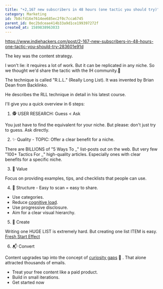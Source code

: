 ```yaml
---
title: "+2,167 new subscribers in 48 hours (one tactic you should try)"
category: Marketing
id: 7b8cfd16e7614ee685ec2f0c7cca6745
parent_id: 0ec2bdceae414b33a9d1ce199397272f
created_at: 1589838963033
---
```


https://www.indiehackers.com/post/2-167-new-subscribers-in-48-hours-one-tactic-you-should-try-283601e91d

The key was the content strategy.

I won't lie: it requires a lot of work.
But it can be replicated in any niche.
So we thought we'd share the tactic with the IH community.🎉

The technique is called "R.L.L." (Really Long List).
It was invented by Brian Dean from Backlinko.

He describes the RLL technique in detail in his latest course.

I'll give you a quick overview in 6 steps:

1. 🕵 USER RESEARCH: Guess < Ask

You just have to find the equivalent for your niche.
But please: don't just try to guess.
Ask directly.

2. ✨ Quality - TOPIC: Offer a clear benefit for a niche.

There are BILLIONS of "5 Ways To _" list-posts out on the web.
But very few "100+ Tactics For _" high-quality articles.
Especially ones with clear benefits for a specific niche.

3. 🧠 Value
 
Focus on providing examples, tips, and checklists that people can use.

4. 🏡 Structure - Easy to scan = easy to share.

* Use categories.
* Reduce [cognitive load](https://growth.design/psychology/#cognitive-load).
* Use progressive disclosure.
* Aim for a clear visual hierarchy.

5. 📝 Create

Writing one HUGE LIST is extremely hard.
But creating one list ITEM is easy.
[Fresh Start Effect](https://growth.design/psychology/#fresh-start-effect)

6. 📬 Convert

Content upgrades tap into the concept of [curiosity gaps](https://growth.design/psychology/#curiosity-gap) 🔗 .
That alone attracted thousands of emails.

* Treat your free content like a paid product.
* Build in small iterations.
* Get started now


    
